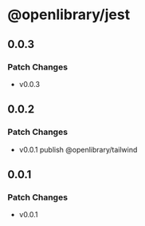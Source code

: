 # @openlibrary/jest

## 0.0.3

### Patch Changes

- v0.0.3

## 0.0.2

### Patch Changes

- v0.0.1 publish @openlibrary/tailwind

## 0.0.1

### Patch Changes

- v0.0.1
